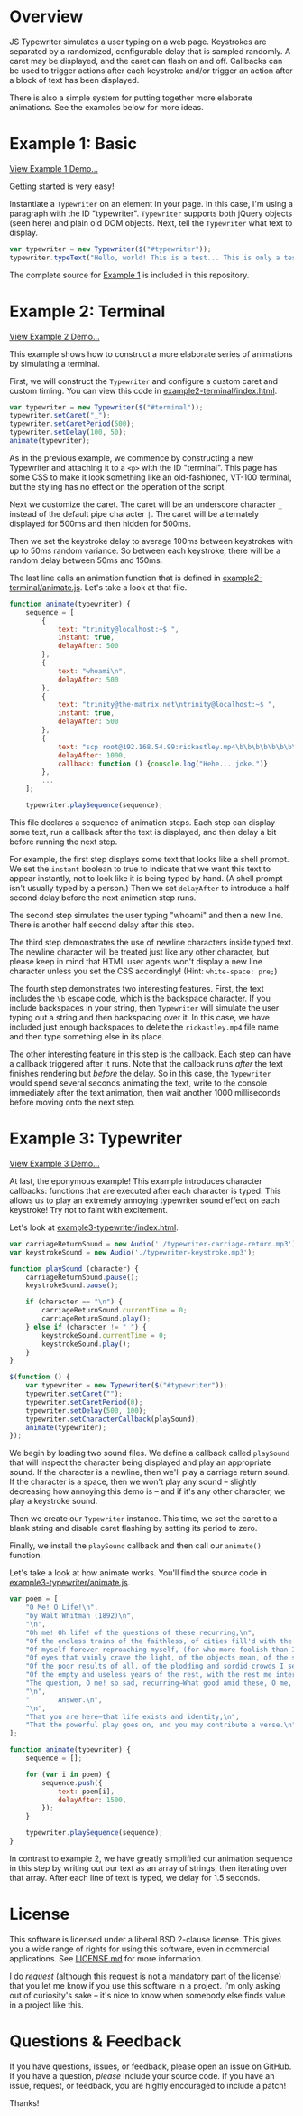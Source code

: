 # Overview #

JS Typewriter simulates a user typing on a web page. Keystrokes are separated by a randomized, configurable delay that is sampled randomly. A caret may be displayed, and the caret can flash on and off. Callbacks can be used to trigger actions after each keystroke and/or trigger an action after a block of text has been displayed.

There is also a simple system for putting together more elaborate animations. See the examples below for more ideas.

# Example 1: Basic #

[View Example 1 Demo…](https://rawgit.com/mehaase/js-typewriter/master/example1-basic/index.html)

Getting started is very easy!

Instantiate a `Typewriter` on an element in your page. In this case, I'm using a paragraph with the ID "typewriter". `Typewriter` supports both jQuery objects (seen here) and plain old DOM objects. Next, tell the `Typewriter` what text to display.

```javascript
var typewriter = new Typewriter($("#typewriter"));
typewriter.typeText("Hello, world! This is a test... This is only a test.");
```

The complete source for [Example 1](./example1-basic/index.html) is included in this repository.

# Example 2: Terminal #

[View Example 2 Demo…](https://rawgit.com/salgadojorge/js-typewriter/master/example2-terminal/index.html)

This example shows how to construct a more elaborate series of animations by simulating a terminal.

First, we will construct the `Typewriter` and configure a custom caret and custom timing. You can view this code in [example2-terminal/index.html](./example2-terminal/index.html).

```javascript
var typewriter = new Typewriter($("#terminal"));
typewriter.setCaret("_");
typewriter.setCaretPeriod(500);
typewriter.setDelay(100, 50);
animate(typewriter);
```

As in the previous example, we commence by constructing a new Typewriter and attaching it to a `<p>` with the ID "terminal". This page has some CSS to make it look something like an old-fashioned, VT-100 terminal, but the styling has no effect on the operation of the script.

Next we customize the caret. The caret will be an underscore character `_` instead of the default pipe character `|`. The caret will be alternately displayed for 500ms and then hidden for 500ms.

Then we set the keystroke delay to average 100ms between keystrokes with up to 50ms random variance. So between each keystroke, there will be a random delay between 50ms and 150ms.

The last line calls an animation function that is defined in [example2-terminal/animate.js](./example2-terminal/animate.js). Let's take a look at that file.

```javascript
function animate(typewriter) {
    sequence = [
        {
            text: "trinity@localhost:~$ ",
            instant: true,
            delayAfter: 500
        },
        {
            text: "whoami\n",
            delayAfter: 500
        },
        {
            text: "trinity@the-matrix.net\ntrinity@localhost:~$ ",
            instant: true,
            delayAfter: 500
        },
        {
            text: "scp root@192.168.54.99:rickastley.mp4\b\b\b\b\b\b\b\b\b\b\b\b\b\bvirus.tgz .\n",
            delayAfter: 1000,
            callback: function () {console.log("Hehe... joke.")}
        },
        ...
    ];

    typewriter.playSequence(sequence);
```

This file declares a sequence of animation steps. Each step can display some text, run a callback after the text is displayed, and then delay a bit before running the next step.

For example, the first step displays some text that looks like a shell prompt. We set the `instant` boolean to true to indicate that we want this text to appear instantly, not to look like it is being typed by hand. (A shell prompt isn't usually typed by a person.) Then we set `delayAfter` to introduce a half second delay before the next animation step runs.

The second step simulates the user typing "whoami" and then a new line. There is another half second delay after this step.

The third step demonstrates the use of newline characters inside typed text. The newline character will be treated just like any other character, but please keep in mind that HTML user agents won't display a new line character unless you set the CSS accordingly! (Hint: `white-space: pre;`)

The fourth step demonstrates two interesting features. First, the text includes the `\b` escape code, which is the backspace character. If you include backspaces in your string, then `Typewriter` will simulate the user typing out a string and then backspacing over it. In this case, we have included just enough backspaces to delete the `rickastley.mp4` file name and then type something else in its place.

The other interesting feature in this step is the callback. Each step can have a callback triggered after it runs. Note that the callback runs _after_ the text finishes rendering but _before_ the delay. So in this case, the `Typewriter` would spend several seconds animating the text, write to the console immediately after the text animation, then wait another 1000 milliseconds before moving onto the next step.

# Example 3: Typewriter #

[View Example 3 Demo…](https://rawgit.com/mehaase/js-typewriter/master/example3-typewriter/index.html)

At last, the eponymous example! This example introduces character callbacks: functions that are executed after each character is typed. This allows us to play an extremely annoying typewriter sound effect on each keystroke! Try not to faint with excitement.

Let's look at [example3-typewriter/index.html](./example3-typewriter/index.html).

```javascript
var carriageReturnSound = new Audio('./typewriter-carriage-return.mp3');
var keystrokeSound = new Audio('./typewriter-keystroke.mp3');

function playSound (character) {
    carriageReturnSound.pause();
    keystrokeSound.pause();

    if (character == "\n") {
        carriageReturnSound.currentTime = 0;
        carriageReturnSound.play();
    } else if (character != " ") {
        keystrokeSound.currentTime = 0;
        keystrokeSound.play();
    }
}

$(function () {
    var typewriter = new Typewriter($("#typewriter"));
    typewriter.setCaret("");
    typewriter.setCaretPeriod(0);
    typewriter.setDelay(500, 100);
    typewriter.setCharacterCallback(playSound);
    animate(typewriter);
});
```

We begin by loading two sound files. We define a callback called `playSound` that will inspect the character being displayed and play an appropriate sound. If the character is a newline, then we'll play a carriage return sound. If the character is a space, then we won't play any sound – slightly decreasing how annoying this demo is – and if it's any other character, we play a keystroke sound.

Then we create our `Typewriter` instance. This time, we set the caret to a blank string and disable caret flashing by setting its period to zero.

Finally, we install the `playSound` callback and then call our `animate()` function.

Let's take a look at how animate works. You'll find the source code in [example3-typewriter/animate.js](./example3-typewriter/animate.js).

```javascript
var poem = [
    "O Me! O Life!\n",
    "by Walt Whitman (1892)\n",
    "\n",
    "Oh me! Oh life! of the questions of these recurring,\n",
    "Of the endless trains of the faithless, of cities fill'd with the foolish,\n",
    "Of myself forever reproaching myself, (for who more foolish than I, and who more faithless?)\n",
    "Of eyes that vainly crave the light, of the objects mean, of the struggle ever renew’d,\n",
    "Of the poor results of all, of the plodding and sordid crowds I see around me,\n",
    "Of the empty and useless years of the rest, with the rest me intertwined,\n",
    "The question, O me! so sad, recurring—What good amid these, O me, O life?\n",
    "\n",
    "       Answer.\n",
    "\n",
    "That you are here—that life exists and identity,\n",
    "That the powerful play goes on, and you may contribute a verse.\n"
];

function animate(typewriter) {
    sequence = [];

    for (var i in poem) {
        sequence.push({
            text: poem[i],
            delayAfter: 1500,
        });
    }

    typewriter.playSequence(sequence);
}
```

In contrast to example 2, we have greatly simplified our animation sequence in this step by writing out our text as an array of strings, then iterating over that array. After each line of text is typed, we delay for 1.5 seconds.

# License #

This software is licensed under a liberal BSD 2-clause license. This gives you a wide range of rights for using this software, even in commercial applications. See [LICENSE.md](./LICENSE.md) for more information.

I do _request_ (although this request is not a mandatory part of the license) that you let me know if you use this software in a project. I'm only asking out of curiosity's sake – it's nice to know when somebody else finds value in a project like this.

# Questions & Feedback #

If you have questions, issues, or feedback, please open an issue on GitHub. If you have a question, _please_ include your source code. If you have an issue, request, or feedback, you are highly encouraged to include a patch!

Thanks!
```

